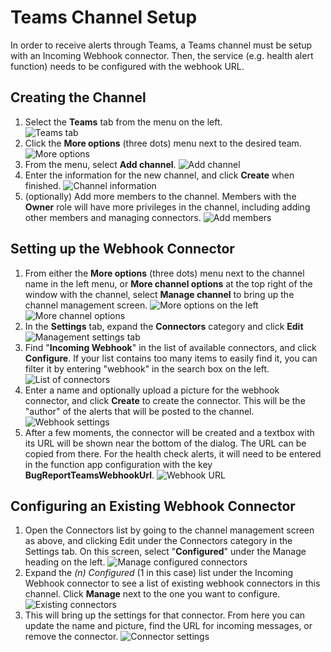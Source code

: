 # Teams Channel Setup

In order to receive alerts through Teams, a Teams channel must be setup with an Incoming Webhook connector. Then, the service (e.g. health alert function) needs to be configured with the webhook URL.

## Creating the Channel

1. Select the **Teams** tab from the menu on the left. 			![Teams tab](setup-1-1.png)
1. Click the **More options** (three dots) menu next to the desired team.			![More options](setup-1-2.png)
1. From the menu, select **Add channel**.
	![Add channel](setup-1-3.png)
1. Enter the information for the new channel, and click **Create** when finished.
	![Channel information](setup-1-4.png)
1. (optionally) Add more members to the channel. Members with the **Owner** role will have more privileges in the channel, including adding other members and managing connectors.
	![Add members](setup-1-5.png)

## Setting up the Webhook Connector
1. From either the **More options** (three dots) menu next to the channel name in the left menu, or **More channel options** at the top right of the window with the channel, select **Manage channel** to bring up the channel management screen.
	![More options on the left](setup-2-1a.png) ![More channel options](setup-2-1b.png)
1. In the **Settings** tab, expand the **Connectors** category and click **Edit**
	![Management settings tab](setup-2-2.png)
1. Find "**Incoming Webhook**" in the list of available connectors, and click **Configure**. If your list contains too many items to easily find it, you can filter it by entering "webhook" in the search box on the left.
	![List of connectors](setup-2-3.png)
1. Enter a name and optionally upload a picture for the webhook connector, and click **Create** to create the connector. This will be the "author" of the alerts that will be posted to the channel.
	![Webhook settings](setup-2-4.png)
1. After a few moments, the connector will be created and a textbox with its URL will be shown near the bottom of the dialog. The URL can be copied from there. For the health check alerts, it will need to be entered in the function app configuration with the key **BugReportTeamsWebhookUrl**.
	![Webhook URL](setup-2-5.png)

## Configuring an Existing Webhook Connector
1. Open the Connectors list by going to the channel management screen as above, and clicking Edit under the Connectors category in the Settings tab. On this screen, select "**Configured**" under the Manage heading on the left.
	![Manage configured connectors](setup-3-1.png)
1. Expand the *(n) Configured* (1 in this case) list under the Incoming Webhook connector to see a list of existing webhook connectors in this channel. Click **Manage** next to the one you want to configure.
	![Existing connectors](setup-3-2.png)
1. This will bring up the settings for that connector. From here you can update the name and picture, find the URL for incoming messages, or remove the connector.
	![Connector settings](setup-3-3.png)
